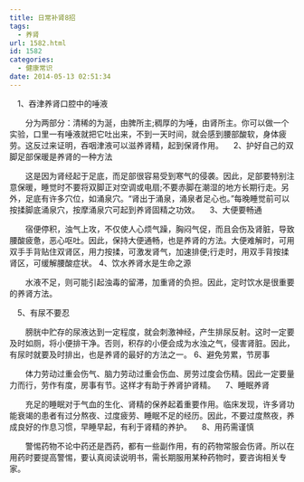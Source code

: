 ```yaml
---
title: 日常补肾8招
tags:
  - 养肾
url: 1582.html
id: 1582
categories:
  - 健康常识
date: 2014-05-13 02:51:34
---
```


　1、吞津养肾口腔中的唾液  
  
　　分为两部分：清稀的为涎，由脾所主;稠厚的为唾，由肾所主。你可以做一个实验，口里一有唾液就把它吐出来，不到一天时间，就会感到腰部酸软，身体疲劳。这反过来证明，吞咽津液可以滋养肾精，起到保肾作用。 　2、护好自己的双脚足部保暖是养肾的一种方法  
  
　　这是因为肾经起于足底，而足部很容易受到寒气的侵袭。因此，足部要特别注意保暖，睡觉时不要将双脚正对空调或电扇;不要赤脚在潮湿的地方长期行走。另外，足底有许多穴位，如涌泉穴。“肾出于涌泉，涌泉者足心也。”每晚睡觉前可以按揉脚底涌泉穴，按摩涌泉穴可起到养肾固精之功效。 　3、大便要畅通  
  
　　宿便停积，浊气上攻，不仅使人心烦气躁，胸闷气促，而且会伤及肾脏，导致腰酸疲惫，恶心呕吐。因此，保持大便通畅，也是养肾的方法。大便难解时，可用双手手背贴住双肾区，用力按揉，可激发肾气，加速排便;行走时，用双手背按揉肾区，可缓解腰酸症状。 4、饮水养肾水是生命之源  
  
　　水液不足，则可能引起浊毒的留滞，加重肾的负担。因此，定时饮水是很重要的养肾方法。  
  
　5、有尿不要忍  
  
　　膀胱中贮存的尿液达到一定程度，就会刺激神经，产生排尿反射。这时一定要及时如厕，将小便排干净。否则，积存的小便会成为水浊之气，侵害肾脏。因此，有尿时就要及时排出，也是养肾的最好的方法之一。 6、避免劳累，节房事  
  
　　体力劳动过重会伤气、脑力劳动过重会伤血、房劳过度会伤精。因此一定要量力而行，劳作有度，房事有节。这样才有助于养肾护肾精。 　7、睡眠养肾  
  
　　充足的睡眠对于气血的生化、肾精的保养起着重要作用。临床发现，许多肾功能衰竭的患者有过分熬夜、过度疲劳、睡眠不足的经历。因此，不要过度熬夜，养成良好的作息习惯，早睡早起，有利于肾精的养护。 　8、用药需谨慎  
  
　　警惕药物不论中药还是西药，都有一些副作用，有的药物常服会伤肾。所以在用药时要提高警惕，要认真阅读说明书，需长期服用某种药物时，要咨询相关专家。